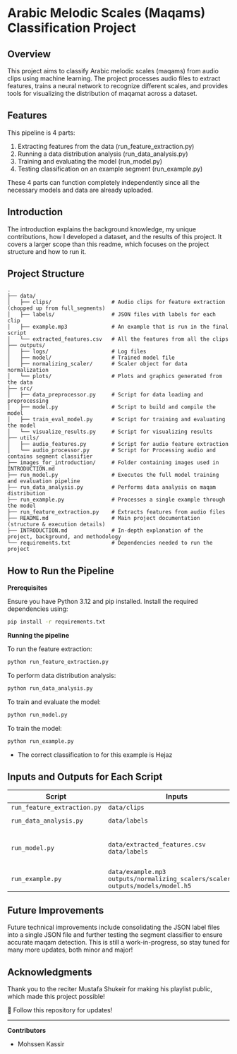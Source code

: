 # Arabic Melodic Scales (Maqams) Classification Project 

## Overview

This project aims to classify Arabic melodic scales (maqams) from audio clips using machine learning. The project processes audio files to extract features, trains a neural network to recognize different scales, and provides tools for visualizing the distribution of maqamat across a dataset.

## Features

This pipeline is 4 parts:

1. Extracting features from the data (run_feature_extraction.py)
2. Running a data distribution analysis (run_data_analysis.py)
3. Training and evaluating the model (run_model.py)
4. Testing classification on an example segment (run_example.py)

These 4 parts can function completely independently since all the necessary models and data are already uploaded.

## Introduction

The introduction explains the background knowledge, my unique contributions, how I developed a dataset, and the results of this project. It covers a larger scope than this readme, which focuses on the project structure and how to run it.


## Project Structure

```
.
├── data/
│   ├── clips/                   # Audio clips for feature extraction (chopped up from full_segments)
│   ├── labels/                  # JSON files with labels for each clip
│   ├── example.mp3              # An example that is run in the final script
│   └── extracted_features.csv   # All the features from all the clips
├── outputs/
│   ├── logs/                    # Log files
│   ├── model/                   # Trained model file
│   ├── normalizing_scaler/      # Scaler object for data normalization
│   └── plots/                   # Plots and graphics generated from the data
├── src/
│   ├── data_preprocessor.py     # Script for data loading and preprocessing
│   ├── model.py                 # Script to build and compile the model
│   ├── train_eval_model.py      # Script for training and evaluating the model
│   └── visualize_results.py     # Script for visualizing results
├── utils/
│   ├── audio_features.py        # Script for audio feature extraction
│   └── audio_processor.py       # Script for Processing audio and contains segment classifier
├── images_for_introduction/     # Folder containing images used in INTRODUCTION.md
├── run_model.py                 # Executes the full model training and evaluation pipeline
├── run_data_analysis.py         # Performs data analysis on maqam distribution
├── run_example.py               # Processes a single example through the model
├── run_feature_extraction.py    # Extracts features from audio files
├── README.md                    # Main project documentation (structure & execution details)
├── INTRODUCTION.md              # In-depth explanation of the project, background, and methodology
└── requirements.txt             # Dependencies needed to run the project
```

## How to Run the Pipeline

**Prerequisites**

Ensure you have Python 3.12 and pip installed. Install the required dependencies using:

```bash
pip install -r requirements.txt
```

**Running the pipeline**

To run the feature extraction:
```bash
python run_feature_extraction.py
```

To perform data distribution analysis:
```bash
python run_data_analysis.py
```

To train and evaluate the model:
```bash
python run_model.py
```

To train the model:
```bash
python run_example.py
```

 - The correct classification to for this example is Hejaz

## Inputs and Outputs for Each Script 


| Script                      | Inputs                                      | Outputs                                              |
|-----------------------------|-----------------------------------------------|------------------------------------------------------|
| `run_feature_extraction.py` | `data/clips`                                | `data/extracted_features.csv`                        |
| `run_data_analysis.py`      | `data/labels`                               | `outputs/plots/scale_distribution.png` <br> `outputs/logs/feature_extraction.log` |
| `run_model.py`              | `data/extracted_features.csv` <br> `data/labels` | `outputs/models/model.h5` <br> `outputs/normalizing_scalers/scaler.pkl` <br> `outputs/plots/training_plots.png` <br> `outputs/plots/confusion_matrices.png` <br> `outputs/logs/training.log` |
| `run_example.py`            | `data/example.mp3` <br> `outputs/normalizing_scalers/scaler.pkl` <br> `outputs/models/model.h5` | `outputs/logs/example_prediction.log` |

## Future Improvements 

Future technical improvements include consolidating the JSON label files into a single JSON file and further testing the segment classifier to ensure accurate maqam detection. This is still a work-in-progress, so stay tuned for many more updates, both minor and major!

## Acknowledgments

Thank you to the reciter Mustafa Shukeir for making his playlist public, which made this project possible!


🔹 Follow this repository for updates!

---------------------------------------

**Contributors**
- Mohssen Kassir
